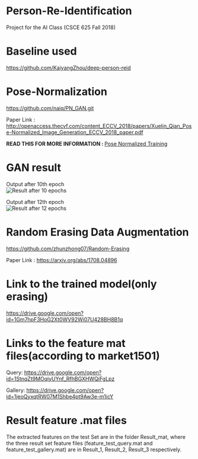# Person-Re-Identification
Project for the AI Class (CSCE 625 Fall 2018)

# Baseline used 
https://github.com/KaiyangZhou/deep-person-reid

# Pose-Normalization
https://github.com/naiq/PN_GAN.git

Paper Link : http://openaccess.thecvf.com/content_ECCV_2018/papers/Xuelin_Qian_Pose-Normalized_Image_Generation_ECCV_2018_paper.pdf

<b>READ THIS FOR MORE INFORMATION : </b> [Pose Normalized Training](https://github.tamu.edu/aditya30394/Person-Re-Identification/blob/master/deep-person-reid/README.md)

# GAN result
Output after 10th epoch <br>
![Result after 10 epochs](https://github.com/aditya30394/Person-Re-Identification/blob/master/GAN_training_epoch_10.png)

Output after 12th epoch <br>
![Result after 12 epochs](https://github.com/aditya30394/Person-Re-Identification/blob/master/GAN_training_epoch_12.png)

# Random Erasing Data Augmentation
https://github.com/zhunzhong07/Random-Erasing

Paper Link : https://arxiv.org/abs/1708.04896

# Link to the trained model(only erasing)
https://drive.google.com/open?id=1Gm7hpF3HoG2Xt0WV92Wi07U428BH8B1q

# Links to the feature mat files(according to market1501)
Query: https://drive.google.com/open?id=1StnqZt9MOqiyUYnf_RfhBGXHWQiFgLpz

Gallery: https://drive.google.com/open?id=1jeoQyxqtRW07M1Shbe4pt9Aw3e-m1icY
# Result feature .mat files
The extracted features on the test Set are in the folder Result_mat, where the three result set feature files (feature_test_query.mat and feature_test_gallery.mat) are in Result_1, Result_2, Result_3 respectively.
